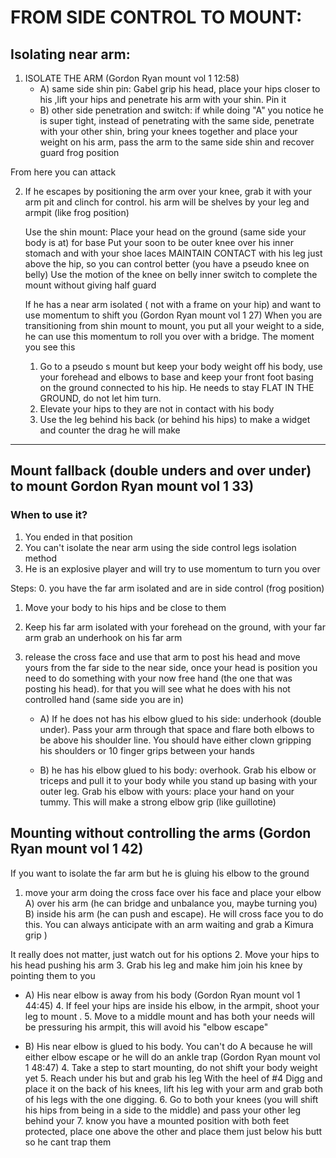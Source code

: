 # FROM SIDE CONTROL TO MOUNT:
## Isolating near arm:
  1) ISOLATE THE ARM (Gordon Ryan mount vol 1 12:58)
     - A) same side shin pin: Gabel grip his head, place your hips closer to his ,lift your hips and penetrate his arm with your shin. Pin it
     - B) other side penetration and switch: if while doing "A" you notice he is super tight, instead of penetrating with the same side, penetrate with your other shin, bring your knees together and place your weight on his arm, pass the arm to the same side shin and recover guard frog position
     
  From here you can attack

  2) If he escapes by positioning the arm over your knee, grab it with your arm pit and clinch for control. his arm will be shelves by your leg and armpit (like frog position)

        Use the shin mount:  Place your head on the ground   (same side your body is at) for base
        Put your soon to be outer knee over his inner stomach and with your shoe laces MAINTAIN CONTACT with his leg just above the hip, so you can control better (you have a pseudo knee on belly)
        Use the motion of the knee on belly inner switch to complete the mount without giving half guard
   
        If he has a near arm isolated ( not with a frame on your hip) and want to use momentum to shift you (Gordon Ryan mount vol 1  27)
        When you are transitioning from shin mount to mount, you put all your weight to a side, he can use this momentum to roll you over with a bridge. The moment you see this
        1.  Go to a pseudo s mount but keep your body weight off his body, use your forehead and elbows to base and keep your front foot basing on the ground connected to his hip. He needs to stay FLAT IN THE GROUND, do not let him turn.
        2. Elevate your hips to they are not in contact with his body
        3. Use the leg behind his back (or behind his hips) to make a widget and counter the drag he will make

<hr>

## Mount fallback (double unders and over under) to mount Gordon Ryan mount vol 1 33)
### When to use it?
1. You ended in that position
2. You can't isolate the near arm using the side control legs isolation method 
3. He is an explosive player and will try to use momentum to turn you over

Steps:
0. you have the far arm isolated and are in side control (frog position)
1. Move your body to his hips and be close to them
2. Keep his far arm isolated with your forehead on the ground, with your far arm grab an underhook on his far arm
3. release the cross face and use that arm to post his head and move yours from the far side to the near side, once your head is position you need to do something with your now free hand (the one that was posting his head). for that you will see what he does with his not controlled hand (same side you are in)

    - A) If he does not has his elbow glued to his side: underhook (double under). Pass your arm through that space and flare both elbows to be above his shoulder line. You should have either clown gripping his shoulders or 10 finger grips between your hands
    
    - B) he has his elbow glued to his body: overhook. Grab his elbow or triceps and pull it to your body while you stand up basing with your outer leg. Grab his elbow with yours: place your hand on your tummy. This will make a strong elbow grip (like guillotine)


## Mounting without controlling the arms (Gordon Ryan mount vol 1 42)
If you want to isolate the far arm but he is gluing his elbow to the ground
  1. move your arm doing the cross face over his face and place your elbow
     A) over his arm (he can bridge and unbalance you, maybe turning you)
     B) inside his arm (he can push and escape). He will cross face you to do this. You can always anticipate with an arm waiting and grab a Kimura grip )
  
  It really does not matter, just watch out for his options
  2. Move your hips to his head pushing his arm
  3. Grab his leg and make him join his knee by pointing them to you
  
  - A) His near elbow is away from his body (Gordon Ryan mount vol 1 44:45) 
    4. If feel your hips are inside his elbow, in the armpit, shoot your leg to mount .
    5. Move to a middle mount and has both your needs will be pressuring his armpit, this will avoid his "elbow escape"
  
  
  - B) His near elbow is glued to his body. You can't do A because he will either elbow escape or he will do an ankle trap (Gordon Ryan mount vol 1 48:47)
    4. Take a step to start mounting, do not shift your body weight yet
    5. Reach under his but and grab his leg
       With the heel of #4 Digg  and place it on the back of his knees,  lift his leg with your arm and  grab both of his legs with the one digging.
    6. Go to both your knees (you will shift his hips from being in a side to the middle) and pass your other leg behind your
    7. know you have a mounted position with both feet protected, place one above the other and place them just below his butt so he cant trap them
